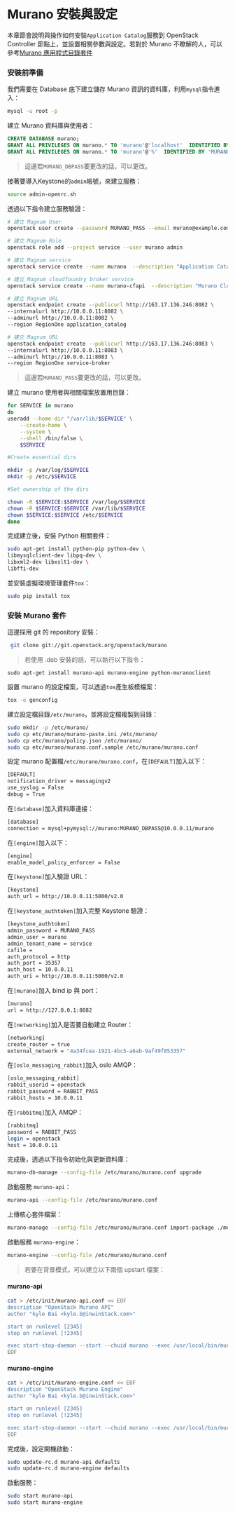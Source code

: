 # Murano 安裝與設定
本章節會說明與操作如何安裝```Application Catalog```服務到 OpenStack Controller 節點上，並設置相關參數與設定。若對於 Murano 不瞭解的人，可以參考[Murano 應用程式目錄套件](http://murano.readthedocs.org/en/stable-kilo/install/manual.html)

### 安裝前準備
我們需要在 Database 底下建立儲存 Murano 資訊的資料庫，利用```mysql```指令進入：
```sh
mysql -u root -p
```
建立 Murano 資料庫與使用者：
```sql
CREATE DATABASE murano;
GRANT ALL PRIVILEGES ON murano.* TO 'murano'@'localhost'  IDENTIFIED BY ' MURANO_DBPASS';
GRANT ALL PRIVILEGES ON murano.* TO 'murano'@'%'  IDENTIFIED BY 'MURANO_DBPASS';

```
> 這邊若```MURANO_DBPASS```要更改的話，可以更改。

接著要導入Keystone的```admin```帳號，來建立服務：
```sh
source admin-openrc.sh
```
透過以下指令建立服務驗證：
```sh
# 建立 Magnum User
openstack user create --password MURANO_PASS --email murano@example.com murano

# 建立 Magnum Role
openstack role add --project service --user murano admin

# 建立 Magnum service
openstack service create --name murano  --description "Application Catalog" application_catalog

# 建立 Magnum cloudfoundry broker service
openstack service create --name murano-cfapi  --description "Murano CloudFoundry Service Broker" service-broker

# 建立 Magnum URL
openstack endpoint create --publicurl http://163.17.136.246:8082 \
--internalurl http://10.0.0.11:8082 \
--adminurl http://10.0.0.11:8082 \
--region RegionOne application_catalog

# 建立 Magnum URL
openstack endpoint create --publicurl http://163.17.136.246:8083 \
--internalurl http://10.0.0.11:8083 \
--adminurl http://10.0.0.11:8083 \
--region RegionOne service-broker
```
> 這邊若```MURANO_PASS```要更改的話，可以更改。

建立 murano 使用者與相關檔案放置用目錄：
```sh
for SERVICE in murano
do
useradd --home-dir "/var/lib/$SERVICE" \
    --create-home \
    --system \
    --shell /bin/false \
    $SERVICE

#Create essential dirs

mkdir -p /var/log/$SERVICE
mkdir -p /etc/$SERVICE

#Set ownership of the dirs

chown -R $SERVICE:$SERVICE /var/log/$SERVICE
chown -R $SERVICE:$SERVICE /var/lib/$SERVICE
chown $SERVICE:$SERVICE /etc/$SERVICE
done
```


完成建立後，安裝 Python 相關套件：
```sh
sudo apt-get install python-pip python-dev \
libmysqlclient-dev libpq-dev \
libxml2-dev libxslt1-dev \
libffi-dev
```
並安裝虛擬環境管理套件```tox```：
```sh
sudo pip install tox
```

### 安裝 Murano 套件
這邊採用 git 的 repository 安裝：
```sh
 git clone git://git.openstack.org/openstack/murano
```
> 若使用 .deb 安裝的話，可以執行以下指令：
>
```
sudo apt-get install murano-api murano-engine python-muranoclient
```

設置 murano 的設定檔案，可以透過```tox```產生板模檔案：
```sh
tox -e genconfig
```
建立設定檔目錄```/etc/murano```，並將設定檔複製到目錄：
```sh
sudo mkdir -p /etc/murano/
sudo cp etc/murano/murano-paste.ini /etc/murano/
sudo cp etc/murano/policy.json /etc/murano/
sudo cp etc/murano/murano.conf.sample /etc/murano/murano.conf
```
設定 murano 配置檔```/etc/murano/murano.conf```，在```[DEFAULT]```加入以下：
```sh
[DEFAULT]
notification_driver = messagingv2
use_syslog = False
debug = True
```
在```[database]```加入資料庫連接：
```sh
[database]
connection = mysql+pymysql://murano:MURANO_DBPASS@10.0.0.11/murano
```
在```[engine]```加入以下：
```sh
[engine]
enable_model_policy_enforcer = False
```
在```[keystone]```加入驗證 URL：
```sh
[keystone]
auth_url = http://10.0.0.11:5000/v2.0
```
在```[keystone_authtoken]```加入完整 Keystone 驗證：
```sh
[keystone_authtoken]
admin_password = MURANO_PASS
admin_user = murano
admin_tenant_name = service
cafile =
auth_protocol = http
auth_port = 35357
auth_host = 10.0.0.11
auth_uri = http://10.0.0.11:5000/v2.0
```
在```[murano]```加入 bind ip 與 port：
```sh
[murano]
url = http://127.0.0.1:8082
```
在```[networking]```加入是否要自動建立 Router：
```sh
[networking]
create_router = true
external_network = "4a34fcea-1921-4bc5-a6ab-9af49f853357"
```
在```[oslo_messaging_rabbit]```加入 oslo  AMQP：
```sh
[oslo_messaging_rabbit]
rabbit_userid = openstack
rabbit_password = RABBIT_PASS
rabbit_hosts = 10.0.0.11
```
在```[rabbitmq]```加入 AMQP：
```sh
[rabbitmq]
password = RABBIT_PASS
login = openstack
host = 10.0.0.11
```

完成後，透過以下指令初始化與更新資料庫：
```sh
murano-db-manage --config-file /etc/murano/murano.conf upgrade
```

啟動服務 ```murano-api```：
```sh
murano-api --config-file /etc/murano/murano.conf
```

上傳核心套件檔案：
```sh
murano-manage --config-file /etc/murano/murano.conf import-package ./meta/io.murano
```

啟動服務 ```murano-engine```：
```sh
murano-engine --config-file /etc/murano/murano.conf
```
> 若要在背景模式，可以建立以下兩個 upstart 檔案：

#### murano-api
```sh
cat > /etc/init/murano-api.conf << EOF
description "OpenStack Murano API"
author "kyle Bai <kyle.b@inwinStack.com>"

start on runlevel [2345]
stop on runlevel [!2345]

exec start-stop-daemon --start --chuid murano --exec /usr/local/bin/murano-api -- --config-file=/etc/murano/murano.conf
EOF
```

#### murano-engine
```sh
cat > /etc/init/murano-engine.conf << EOF
description "OpenStack Murano Engine"
author "kyle Bai <kyle.b@inwinStack.com>"

start on runlevel [2345]
stop on runlevel [!2345]

exec start-stop-daemon --start --chuid murano --exec /usr/local/bin/murano-engine -- --config-file=/etc/murano/murano.conf
EOF
```
完成後，設定開機啟動：
```sh
sudo update-rc.d murano-api defaults
sudo update-rc.d murano-engine defaults
```

啟動服務：
```sh
sudo start murano-api
sudo start murano-engine
```
